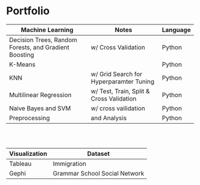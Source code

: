 # Portfolio


Machine Learning | Notes | Language 
--- | --- | ---
Decision Trees, Random Forests, and Gradient Boosting | w/ Cross Validation | Python
K-Means |  | Python 
KNN | w/ Grid Search for Hyperparamter Tuning | Python
Multilinear Regression | w/ Test, Train, Split & Cross Validation | Python
Naive Bayes and SVM | w/ cross vailidation | Python
Preprocessing | and Analysis | Python



<br>
<br>

Visualization | Dataset
--- | ---
Tableau | Immigration
Gephi | Grammar School Social Network







